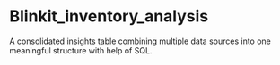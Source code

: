 # Blinkit_inventory_analysis
A consolidated insights table combining multiple data sources into one meaningful structure with help of SQL.
